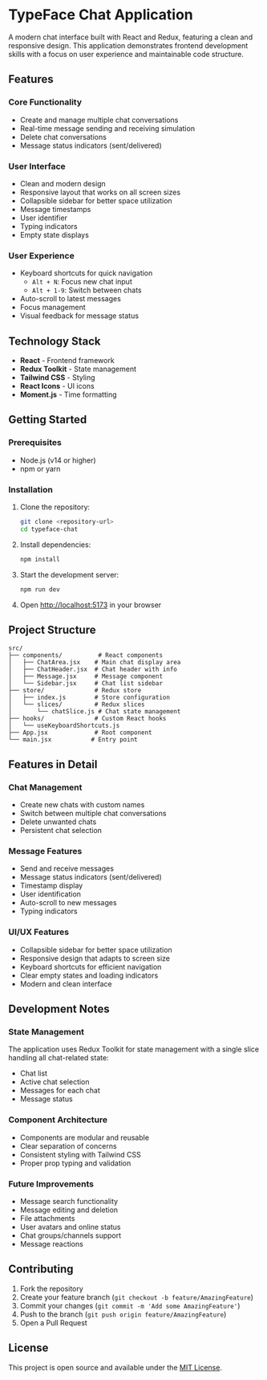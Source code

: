 # TypeFace Chat Application

A modern chat interface built with React and Redux, featuring a clean and responsive design. This application demonstrates frontend development skills with a focus on user experience and maintainable code structure.

## Features

### Core Functionality
- Create and manage multiple chat conversations
- Real-time message sending and receiving simulation
- Delete chat conversations
- Message status indicators (sent/delivered)

### User Interface
- Clean and modern design
- Responsive layout that works on all screen sizes
- Collapsible sidebar for better space utilization
- Message timestamps
- User identifier
- Typing indicators
- Empty state displays

### User Experience
- Keyboard shortcuts for quick navigation
  - `Alt + N`: Focus new chat input
  - `Alt + 1-9`: Switch between chats
- Auto-scroll to latest messages
- Focus management
- Visual feedback for message status

## Technology Stack

- **React** - Frontend framework
- **Redux Toolkit** - State management
- **Tailwind CSS** - Styling
- **React Icons** - UI icons
- **Moment.js** - Time formatting

## Getting Started

### Prerequisites

- Node.js (v14 or higher)
- npm or yarn

### Installation

1. Clone the repository:
   ```bash
   git clone <repository-url>
   cd typeface-chat
   ```

2. Install dependencies:
   ```bash
   npm install
   ```

3. Start the development server:
   ```bash
   npm run dev
   ```

4. Open [http://localhost:5173](http://localhost:5173) in your browser

## Project Structure

```
src/
├── components/          # React components
│   ├── ChatArea.jsx    # Main chat display area
│   ├── ChatHeader.jsx  # Chat header with info
│   ├── Message.jsx     # Message component
│   └── Sidebar.jsx     # Chat list sidebar
├── store/              # Redux store
│   ├── index.js        # Store configuration
│   └── slices/         # Redux slices
│       └── chatSlice.js # Chat state management
├── hooks/              # Custom React hooks
│   └── useKeyboardShortcuts.js
├── App.jsx             # Root component
└── main.jsx           # Entry point
```

## Features in Detail

### Chat Management
- Create new chats with custom names
- Switch between multiple chat conversations
- Delete unwanted chats
- Persistent chat selection

### Message Features
- Send and receive messages
- Message status indicators (sent/delivered)
- Timestamp display
- User identification
- Auto-scroll to new messages
- Typing indicators

### UI/UX Features
- Collapsible sidebar for better space utilization
- Responsive design that adapts to screen size
- Keyboard shortcuts for efficient navigation
- Clear empty states and loading indicators
- Modern and clean interface

## Development Notes

### State Management
The application uses Redux Toolkit for state management with a single slice handling all chat-related state:
- Chat list
- Active chat selection
- Messages for each chat
- Message status

### Component Architecture
- Components are modular and reusable
- Clear separation of concerns
- Consistent styling with Tailwind CSS
- Proper prop typing and validation

### Future Improvements
- Message search functionality
- Message editing and deletion
- File attachments
- User avatars and online status
- Chat groups/channels support
- Message reactions

## Contributing

1. Fork the repository
2. Create your feature branch (`git checkout -b feature/AmazingFeature`)
3. Commit your changes (`git commit -m 'Add some AmazingFeature'`)
4. Push to the branch (`git push origin feature/AmazingFeature`)
5. Open a Pull Request

## License

This project is open source and available under the [MIT License](LICENSE).
